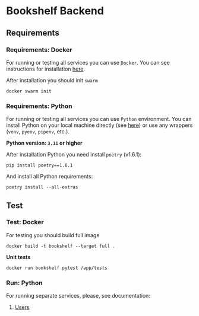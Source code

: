 # Bookshelf Backend

## Requirements

### Requirements: Docker

For running or testing all services you can use `Docker`. You can see instructions for installation
[here](https://docs.docker.com/engine/install/).

After installation you should init `swarm`
```shell
docker swarm init 
```

### Requirements: Python

For running or testing all services you can use `Python` environment. You can install Python on
your local machine directly (see [here](https://www.python.org/downloads/)) or use any wrappers
(`venv`, `pyenv`, `pipenv`, etc.).

**Python version: `3.11` or higher**

After installation Python you need install `poetry` (v1.6.1):
```shell
pip install poetry==1.6.1
```
And install all Python requirements:
```shell
poetry install --all-extras
```

## Test

### Test: Docker

For testing you should build full image

```shell
docker build -t bookshelf --target full . 
```

**Unit tests**
```shell
docker run bookshelf pytest /app/tests
```

### Run: Python

For running separate services, please, see documentation:
1. [Users](src/users/README.md)
